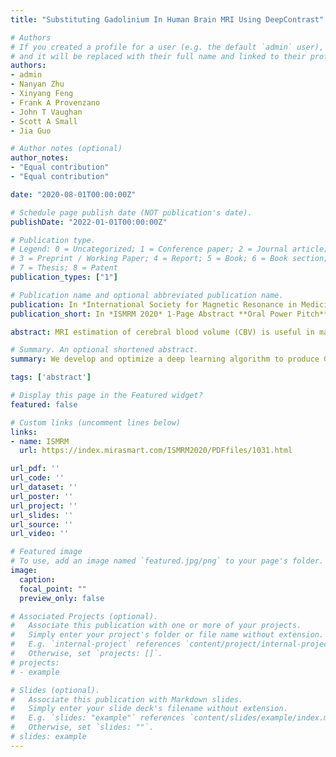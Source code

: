 ```yaml
---
title: "Substituting Gadolinium In Human Brain MRI Using DeepContrast"

# Authors
# If you created a profile for a user (e.g. the default `admin` user), write the username (folder name) here
# and it will be replaced with their full name and linked to their profile.
authors:
- admin
- Nanyan Zhu
- Xinyang Feng
- Frank A Provenzano
- John T Vaughan
- Scott A Small
- Jia Guo

# Author notes (optional)
author_notes:
- "Equal contribution"
- "Equal contribution"

date: "2020-08-01T00:00:00Z"

# Schedule page publish date (NOT publication's date).
publishDate: "2022-01-01T00:00:00Z"

# Publication type.
# Legend: 0 = Uncategorized; 1 = Conference paper; 2 = Journal article;
# 3 = Preprint / Working Paper; 4 = Report; 5 = Book; 6 = Book section;
# 7 = Thesis; 8 = Patent
publication_types: ["1"]

# Publication name and optional abbreviated publication name.
publication: In *International Society for Magnetic Resonance in Medicine (ISMRM)* 1-Page Abstract **Oral Power Pitch**
publication_short: In *ISMRM 2020* 1-Page Abstract **Oral Power Pitch**

abstract: MRI estimation of cerebral blood volume (CBV) is useful in mapping potential brain function. To obtain high-resolution CBV maps, it typically requires intravenous (IV) injections of Gadolinium-based contrast agents (GBCAs), the use of which has come under new scrutiny. Here, we design and implement a deep learning algorithm, DeepContrast, to estimate GBCA contrast directly from T1-weighted (T1W) structural MRI. The predicted contrast performs equally well as the GBCA-enhanced CBV map even in mapping subtle age-related functional changes in the human brain. Therefore, our study demonstrates the feasibility of substituting GBCA in human brain MRI using DeepContrast.

# Summary. An optional shortened abstract.
summary: We develop and optimize a deep learning algorithm to produce Gd contrast in human brain MRI directly from a single non-contrast structural MRI, and demonstrate the predicted contrast is reasonable by showing its regional vulnerability pattern to aging over the entire cortex is highly similar to the ground truth patterns.

tags: ['abstract']

# Display this page in the Featured widget?
featured: false

# Custom links (uncomment lines below)
links:
- name: ISMRM
  url: https://index.mirasmart.com/ISMRM2020/PDFfiles/1031.html

url_pdf: ''
url_code: ''
url_dataset: ''
url_poster: ''
url_project: ''
url_slides: ''
url_source: ''
url_video: ''

# Featured image
# To use, add an image named `featured.jpg/png` to your page's folder.
image:
  caption:
  focal_point: ""
  preview_only: false

# Associated Projects (optional).
#   Associate this publication with one or more of your projects.
#   Simply enter your project's folder or file name without extension.
#   E.g. `internal-project` references `content/project/internal-project/index.md`.
#   Otherwise, set `projects: []`.
# projects:
# - example

# Slides (optional).
#   Associate this publication with Markdown slides.
#   Simply enter your slide deck's filename without extension.
#   E.g. `slides: "example"` references `content/slides/example/index.md`.
#   Otherwise, set `slides: ""`.
# slides: example
---
```


<!-- {{% callout note %}}
Click the *Cite* button above to demo the feature to enable visitors to import publication metadata into their reference management software.
{{% /callout %}}

{{% callout note %}}
Create your slides in Markdown - click the *Slides* button to check out the example.
{{% /callout %}} -->

<!-- Supplementary notes can be added here, including [code, math, and images](https://wowchemy.com/docs/writing-markdown-latex/). -->

